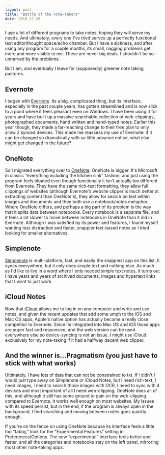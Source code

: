 ```yaml
---
layout: post
title: "Battle of the note-takers"
date: 2016-12-28
---
```


I use a lot of different programs to take notes, hoping they will serve my needs. And ultimately, every one I've tried serves up a perfectly functional text editor/thought space/echo chamber. But I have a sickness, and after using any program for a couple months, its small, nagging problems get more and more visible to me. These are never big deals. I shouldn't be so unnerved by the problems.

But I am, and eventually I leave for (supposedly) greener note taking pastures.

## Evernote

I began with [Evernote](https://www.evernote.com/). Its a big, complicated thing, but its interface, especially in the past couple years, has gotten streamlined and is now slick to a point where it feels pleasant even on Windows. I have been using it for years and have built up a massive searchable collection of web-clippings, photographed documents, hand written and hand-typed notes. Earlier this year though, they made a far-reaching change to their free plan to only allow 2 synced devices. This made me reassess my use of Evernote: if it can be changed so dramatically with so little advance notice, what else might get changed in the future?

## OneNote

So I migrated everything over to [OneNote](https://www.onenote.com/). OneNote is bigger. It's Microsoft in classic "everything including the kitchen sink" fashion, and just using the program feels bloated even though functionally it isn't actually too different from Evernote. They have the same rich-text formatting, they allow full clippings of websites (although Evernote's website clipper is much better at extracting content than OneNote's), they allow for search on text within images and documents and they both use a notebook/notes metaphor. Where OneNote differs, and perhaps a big part of its problem is the way that it splits data between notebooks. Every notebook is a separate file, and it feels a lot slower to move between notebooks in OneNote than it did in Evernote. Although I was satisfied by its power and features, I found myself wanting less distraction and faster, snappier text-based notes so I tried looking for smaller alternatives.

## Simplenote

[Simplenote](https://simplenote.com/) is multi-platform, fast, and easily the snappiest app on this list. It syncs everywhere, but it only does simple text and nothing else. As much as I'd like to live in a word where I only needed simple text notes, it turns out I have years and years of archived documents, images and hypertext links that I want to just work.

## iCloud Notes

Now that [iCloud](https://www.icloud.com/) allows me to log in on any computer and write and use notes, and given the recent updates that add some umph to the iOS and Mac OS apps, Apple's native option has actually become a really close competitor to Evernote. Since its integrated into Mac OS and iOS those apps are super fast and responsive, and the web version can be used everywhere else so device-syncing is not an issue. I might use iCloud exclusively for my note-taking if it had a halfway decent web clipper.

## And the winner is...Pragmatism (you just have to stick with what works)

Ultimately, I have lots of data that can not be constrained to txt. If I didn't I would just type away on Simplenote or iCloud Notes, but I need rich-text, I need images, I need to search those images with OCR, I need to sync with 4 devices and most important of all I need web-clipping. OneNote does all of this, and although it still has some ground to gain on the web-clipping compared to Evernote, it works well enough on most websites. My issues with its speed persist, but in the end, if the program is always open in the background, I find searching and moving between notes goes quickly enough.

If you're on the fence on using OneNote because its interface feels a little too "tabby," look for the "Experimental Features" setting in Preferences/Options. The new "experimental" interface feels better and faster, and all the categories and notebooks stay on the left panel, mirroring most other note-taking apps.
